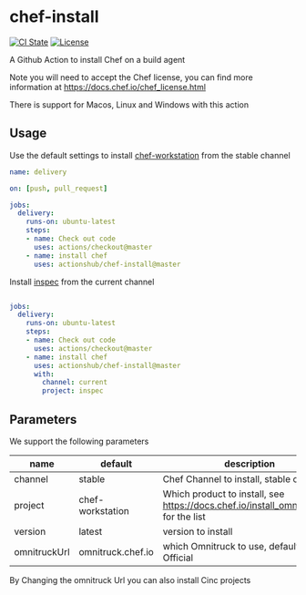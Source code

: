 # chef-install

[![CI State](https://github.com/actionshub/chef-install/workflows/generic-linters/badge.svg)](https://github.com/actionshub/markdownlint)
[![License](https://img.shields.io/badge/License-Apache%202.0-green.svg)](https://opensource.org/licenses/Apache-2.0)

A Github Action to install Chef on a build agent

Note you will need to accept the Chef license, you can find more information at <https://docs.chef.io/chef_license.html>

There is support for Macos, Linux and Windows with this action

## Usage

Use the default settings to install [chef-workstation](https://www.chef.sh/docs/chef-workstation/about/) from the stable channel

```yaml
name: delivery

on: [push, pull_request]

jobs:
  delivery:
    runs-on: ubuntu-latest
    steps:
    - name: Check out code
      uses: actions/checkout@master
    - name: install chef
      uses: actionshub/chef-install@master
```

Install [inspec](https://www.inspec.io/) from the current channel

```yaml

jobs:
  delivery:
    runs-on: ubuntu-latest
    steps:
    - name: Check out code
      uses: actions/checkout@master
    - name: install chef
      uses: actionshub/chef-install@master
      with:
        channel: current
        project: inspec
```

## Parameters

We support the following parameters

| name         | default           | description                                                                            |
| ------------ | ----------------- | -------------------------------------------------------------------------------------- |
| channel      | stable            | Chef Channel to install, stable or current                                             |
| project      | chef-workstation  | Which product to install, see <https://docs.chef.io/install_omnibus.html> for the list |
| version      | latest            | version to install                                                                     |
| omnitruckUrl | omnitruck.chef.io | which Omnitruck to use, default is Chef Official                                       |

By Changing the omnitruck Url you can also install Cinc projects
